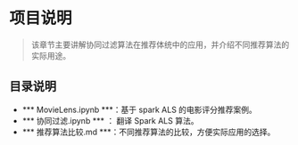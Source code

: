 # 项目说明
> 该章节主要讲解协同过滤算法在推荐体统中的应用，并介绍不同推荐算法的实际用途。
## 目录说明
* *** MovieLens.ipynb ***：基于 spark ALS 的电影评分推荐案例。
* *** 协同过滤.ipynb *** ： 翻译 Spark ALS 算法。
* *** 推荐算法比较.md ***：不同推荐算法的比较，方便实际应用的选择。